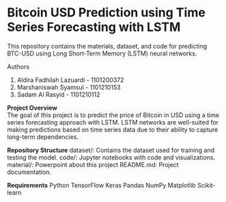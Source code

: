 # Bitcoin USD Prediction using Time Series Forecasting with LSTM
This repository contains the materials, dataset, and code for predicting BTC-USD using Long Short-Term Memory (LSTM) neural networks.

Authors
1. Aldira Fadhilah Lazuardi - 1101200372
2. Marshaniswah Syamsul - 1101210153
3. Sadam Al Rasyid - 1101210112

**Project Overview**
<br>
The goal of this project is to predict the price of Bitcoin in USD using a time series forecasting approach with LSTM. LSTM networks are well-suited for making predictions based on time series data due to their ability to capture long-term dependencies.

**Repository Structure**
dataset/: Contains the dataset used for training and testing the model.
code/: Jupyter notebooks with code and visualizations.
material/: Powerpoint about this project
README.md: Project documentation.

**Requirements**
Python 
TensorFlow
Keras
Pandas
NumPy
Matplotlib
Scikit-learn
